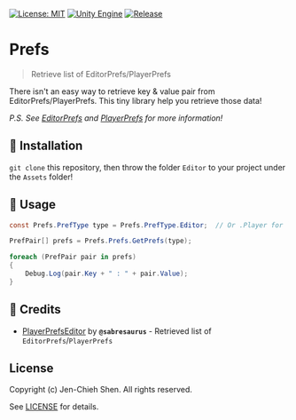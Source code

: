 [![License: MIT](https://img.shields.io/badge/License-MIT-green.svg)](https://opensource.org/licenses/MIT)
[![Unity Engine](https://img.shields.io/badge/unity-2023.1.11f1-black.svg?style=flat&logo=unity)](https://unity3d.com/get-unity/download/archive)
[![Release](https://img.shields.io/github/tag/jcs090218/Unity.Prefs.svg?label=release&logo=github)](https://github.com/jcs090218/Unity.Prefs/releases/latest)

# Prefs
> Retrieve list of EditorPrefs/PlayerPrefs

There isn't an easy way to retrieve key & value pair from EditorPrefs/PlayerPrefs.
This tiny library help you retrieve those data!

*P.S. See [EditorPrefs][] and [PlayerPrefs][] for more information!*

## 💾 Installation

`git clone` this repository, then throw the folder `Editor` to your project
under the `Assets` folder!

## 🔨 Usage

```cs
const Prefs.PrefType type = Prefs.PrefType.Editor;  // Or .Player for `PlayerPrefs`

PrefPair[] prefs = Prefs.Prefs.GetPrefs(type);

foreach (PrefPair pair in prefs)
{
    Debug.Log(pair.Key + " : " + pair.Value);
}
```

## 📌 Credits

- [PlayerPrefsEditor][] by **`@sabresaurus`** - Retrieved list of `EditorPrefs`/`PlayerPrefs`

## License

Copyright (c) Jen-Chieh Shen. All rights reserved.

See [LICENSE](./LICENSE) for details.


[EditorPrefs]: https://docs.unity3d.com/ScriptReference/EditorPrefs.html
[PlayerPrefs]: https://docs.unity3d.com/ScriptReference/PlayerPrefs.html

[PlayerPrefsEditor]: https://github.com/sabresaurus/PlayerPrefsEditor
